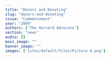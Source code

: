 ```yaml
---
title: "Donors and Donating"
slug: "donors-and-donating"
issue: "Commencement"
year: "2009"
authors: ['The Harvard Advocate']
section: "news"
audio: []
main_image: ""
banner_image: ""
images: ['sites/default/files/Picture 6.png']
---
```

